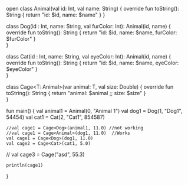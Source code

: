 open class Animal(val id: Int, val name: String) {
    override fun toString(): String {
        return "id: $id, name: $name"
    }
}

class Dog(id : Int, name: String, val furColor: Int): Animal(id, name) {
    override fun toString(): String {
        return "id: $id, name: $name, furColor: $furColor"
    }    
}

class Cat(id : Int, name: String, val eyeColor: Int): Animal(id, name) {
    override fun toString(): String {
        return "id: $id, name: $name, eyeColor: $eyeColor"
    }    
}

class Cage<T: Animal>(var animal: T, val size: Double) {
    override fun toString(): String {
        return "animal: $animal ;; size: $size"
    }     
}


fun main() {
    val animal1 = Animal(0, "Animal 1")
    val dog1 = Dog(1, "Dog1", 54454)
    val cat1 = Cat(2, "Cat1", 854587)
    
    
    //val cage1 = Cage<Dog>(animal1, 11.0) //not working
    //val cage1 = Cage<Animal>(dog1, 11.0)	//Works
    val cage1 = Cage<Dog>(dog1, 11.0)
    val cage2 = Cage<Cat>(cat1, 5.0)
    
   // val cage3 = Cage<String>("asd", 55.3)
    
    println(cage1)
    
}
